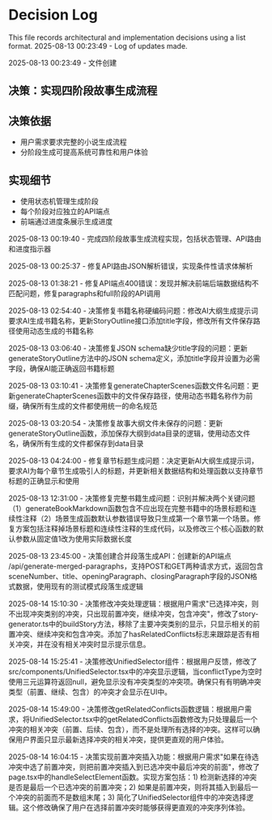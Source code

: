 # Decision Log

This file records architectural and implementation decisions using a list format.
2025-08-13 00:23:49 - Log of updates made.

2025-08-13 00:23:49 - 文件创建

## 决策：实现四阶段故事生成流程

## 决策依据 

*   用户需求要求完整的小说生成流程
*   分阶段生成可提高系统可靠性和用户体验

## 实现细节

*   使用状态机管理生成阶段
*   每个阶段对应独立的API端点
*   前端通过进度条展示生成进度

2025-08-13 00:19:40 - 完成四阶段故事生成流程实现，包括状态管理、API路由和进度指示器

2025-08-13 00:25:37 - 修复API路由JSON解析错误，实现条件性请求体解析

2025-08-13 01:38:21 - 修复API端点400错误：发现并解决前端后端数据结构不匹配问题，修复paragraphs和full阶段的API调用

2025-08-13 02:54:40 - 决策修复书籍名称硬编码问题：修改AI大纲生成提示词要求AI生成书籍名称，更新StoryOutline接口添加title字段，修改所有文件保存路径使用动态生成的书籍名称

2025-08-13 03:06:40 - 决策修复JSON schema缺少title字段的问题：更新generateStoryOutline方法中的JSON schema定义，添加title字段并设置为必需字段，确保AI能正确返回书籍标题

2025-08-13 03:10:41 - 决策修复generateChapterScenes函数文件名问题：更新generateChapterScenes函数中的文件保存路径，使用动态书籍名称作为前缀，确保所有生成的文件都使用统一的命名规范

2025-08-13 03:20:54 - 决策修复故事大纲文件未保存的问题：更新generateStoryOutline函数，添加保存大纲到data目录的逻辑，使用动态文件名，确保所有生成的文件都保存到data目录

2025-08-13 04:24:00 - 修复章节标题生成问题：决定更新AI大纲生成提示词，要求AI为每个章节生成吸引人的标题，并更新相关数据结构和处理函数以支持章节标题的正确显示和使用

2025-08-13 12:31:00 - 决策修复完整书籍生成问题：识别并解决两个关键问题（1）generateBookMarkdown函数包含不应出现在完整书籍中的场景标题和连续性注释（2）场景生成函数默认参数错误导致只生成第一个章节第一个场景。修复方案包括注释掉场景标题和连续性注释的生成代码，以及修改三个核心函数的默认参数从固定值1改为使用实际数据长度

2025-08-13 23:45:00 - 决策创建合并段落生成API：创建新的API端点 /api/generate-merged-paragraphs，支持POST和GET两种请求方式，返回包含sceneNumber、title、openingParagraph、closingParagraph字段的JSON格式数据，使用现有的测试模式段落生成逻辑

2025-08-14 15:10:30 - 决策修改冲突处理逻辑：根据用户需求"已选择冲突，则不出现冲突类别的冲突，只出现前置冲突，继续冲突，包含冲突"，修改了story-generator.ts中的buildStory方法，移除了主要冲突类别的显示，只显示相关的前置冲突、继续冲突和包含冲突。添加了hasRelatedConflicts标志来跟踪是否有相关冲突，并在没有相关冲突时显示提示信息。

2025-08-14 15:25:41 - 决策修改UnifiedSelector组件：根据用户反馈，修改了src/components/UnifiedSelector.tsx中的冲突显示逻辑，当conflictType为空时使用三元运算符返回null，避免显示没有冲突类型的冲突项。确保只有有明确冲突类型（前置、继续、包含）的冲突才会显示在UI中。

2025-08-14 15:49:00 - 决策修改getRelatedConflicts函数逻辑：根据用户需求，将UnifiedSelector.tsx中的getRelatedConflicts函数修改为只处理最后一个冲突的相关冲突（前置、后续、包含），而不是处理所有选择的冲突。这样可以确保用户界面只显示最新选择冲突的相关冲突，提供更直观的用户体验。

2025-08-14 16:04:15 - 决策实现前置冲突插入功能：根据用户需求"如果在待选冲突中选了前置冲突，则把前置冲突插入到已选冲突中最后冲突的前面"，修改了page.tsx中的handleSelectElement函数。实现方案包括：1) 检测新选择的冲突是否是最后一个已选冲突的前置冲突；2) 如果是前置冲突，则将其插入到最后一个冲突的前面而不是数组末尾；3) 简化了UnifiedSelector组件中的冲突选择逻辑。这个修改确保了用户在选择前置冲突时能够获得更直观的冲突序列体验。